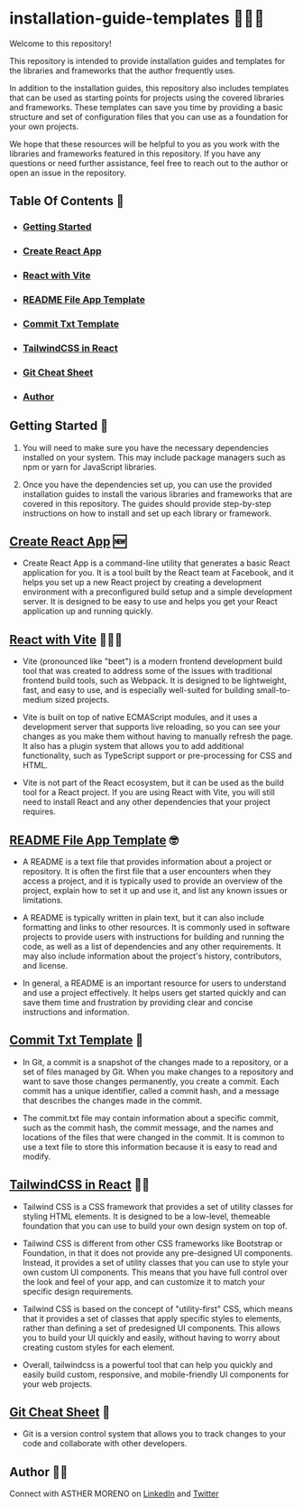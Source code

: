 # installation-guide-templates 👩🏼‍💻

Welcome to this repository! 

This repository is intended to provide installation guides and templates for the libraries and frameworks that the author frequently uses.

In addition to the installation guides, this repository also includes templates that can be used as starting points for projects using the covered libraries and frameworks. These templates can save you time by providing a basic structure and set of configuration files that you can use as a foundation for your own projects.

We hope that these resources will be helpful to you as you work with the libraries and frameworks featured in this repository. If you have any questions or need further assistance, feel free to reach out to the author or open an issue in the repository.

## Table Of Contents 🧾
- ### [Getting Started](#getting-started)
- ### [Create React App](#create-react-app)
- ### [React with Vite](#react-with-vite)
- ### [README File App Template](#readme-file-app-template)
- ### [Commit Txt Template](#commit-txt-template)
- ### [TailwindCSS in React](#tailwind-css-in-react)
- ### [Git Cheat Sheet](#git-cheat-sheet)
- ### [Author](#author)

## Getting Started 🏁

1. You will need to make sure you have the necessary dependencies installed on your system. This may include package managers such as npm or yarn for JavaScript libraries.

2. Once you have the dependencies set up, you can use the provided installation guides to install the various libraries and frameworks that are covered in this repository. The guides should provide step-by-step instructions on how to install and set up each library or framework.

## [Create React App](https://github.com/AshM10/installation-guide-templates/blob/main/create-react-app.md) 🆕

- Create React App is a command-line utility that generates a basic React application for you. 
It is a tool built by the React team at Facebook, and it helps you set up a new React project by creating a development 
environment with a preconfigured build setup and a simple development server. It is designed to be easy to use and 
helps you get your React application up and running quickly.

## [React with Vite](https://github.com/AshM10/installation-guide-templates/blob/main/react-with-vite.md) 🏃🏼‍♀️

- Vite (pronounced like "beet") is a modern frontend development build tool that was created to address some of the issues with traditional frontend build tools, such as Webpack. It is designed to be lightweight, fast, and easy to use, and is especially well-suited for building small-to-medium sized projects.

- Vite is built on top of native ECMAScript modules, and it uses a development server that supports live reloading, so you can see your changes as you make them without having to manually refresh the page. It also has a plugin system that allows you to add additional functionality, such as TypeScript support or pre-processing for CSS and HTML.

- Vite is not part of the React ecosystem, but it can be used as the build tool for a React project. If you are using React with Vite, you will still need to install React and any other dependencies that your project requires.

## [README File App Template](https://github.com/AshM10/installation-guide-templates/blob/main/readme-file-app-template.md) 🤓

- A README is a text file that provides information about a project or repository. It is often the first file that a user encounters when they access a project, and it is typically used to provide an overview of the project, explain how to set it up and use it, and list any known issues or limitations.

- A README is typically written in plain text, but it can also include formatting and links to other resources. It is commonly used in software projects to provide users with instructions for building and running the code, as well as a list of dependencies and any other requirements. It may also include information about the project's history, contributors, and license.

- In general, a README is an important resource for users to understand and use a project effectively. It helps users get started quickly and can save them time and frustration by providing clear and concise instructions and information.

## [Commit Txt Template](https://github.com/AshM10/installation-guide-templates/blob/main/commit.txt) 💌

- In Git, a commit is a snapshot of the changes made to a repository, or a set of files managed by Git. When you make changes to a repository and want to save those changes permanently, you create a commit. Each commit has a unique identifier, called a commit hash, and a message that describes the changes made in the commit.

- The commit.txt file may contain information about a specific commit, such as the commit hash, the commit message, and the names and locations of the files that were changed in the commit. It is common to use a text file to store this information because it is easy to read and modify.

## [TailwindCSS in React](https://github.com/AshM10/installation-guide-templates/blob/main/tailwindcss-react.md) 💃🏼

- Tailwind CSS is a CSS framework that provides a set of utility classes for styling HTML elements. It is designed to be a low-level, themeable foundation that you can use to build your own design system on top of.

- Tailwind CSS is different from other CSS frameworks like Bootstrap or Foundation, in that it does not provide any pre-designed UI components. Instead, it provides a set of utility classes that you can use to style your own custom UI components. This means that you have full control over the look and feel of your app, and can customize it to match your specific design requirements.

- Tailwind CSS is based on the concept of "utility-first" CSS, which means that it provides a set of classes that apply specific styles to elements, rather than defining a set of predesigned UI components. This allows you to build your UI quickly and easily, without having to worry about creating custom styles for each element.

- Overall, tailwindcss is a powerful tool that can help you quickly and easily build custom, responsive, and mobile-friendly UI components for your web projects.

## [Git Cheat Sheet](https://github.com/AshM10/installation-guide-templates/blob/main/git-cheat-sheet.md) 📝

- Git is a version control system that allows you to track changes to your code and collaborate with other developers.

## Author 👸🏼

Connect with ASTHER MORENO on [LinkedIn](https://www.linkedin.com/in/asthermoreno10/) and [Twitter](https://twitter.com/sexy_gravy)
